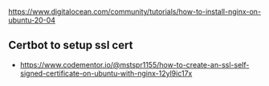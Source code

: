 https://www.digitalocean.com/community/tutorials/how-to-install-nginx-on-ubuntu-20-04

## Certbot to setup ssl cert

- https://www.codementor.io/@mstspr1155/how-to-create-an-ssl-self-signed-certificate-on-ubuntu-with-nginx-12yl9ic17x